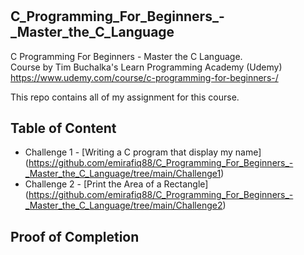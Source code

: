 # <h2><b> C_Programming_For_Beginners_-_Master_the_C_Language </b></h2>
C Programming For Beginners - Master the C Language. <br>
Course by Tim Buchalka's Learn Programming Academy (Udemy) <br>
https://www.udemy.com/course/c-programming-for-beginners-/ <br>

This repo contains all of my assignment for this course.

## Table of Content
- Challenge 1 - [Writing a C program that display my name] (https://github.com/emirafiq88/C_Programming_For_Beginners_-_Master_the_C_Language/tree/main/Challenge1)
- Challenge 2 - [Print the Area of a Rectangle] (https://github.com/emirafiq88/C_Programming_For_Beginners_-_Master_the_C_Language/tree/main/Challenge2)


## Proof of Completion
